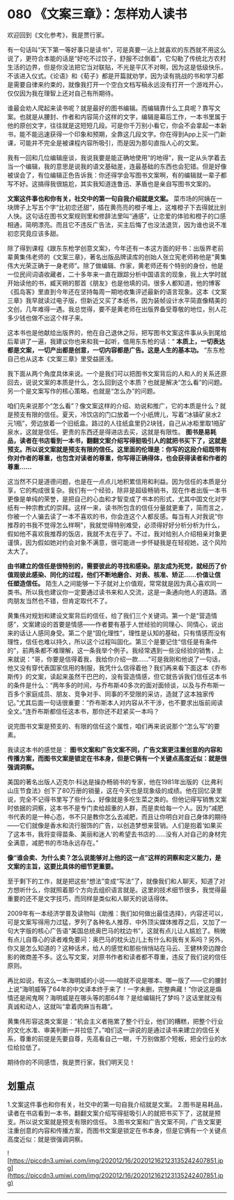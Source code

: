 # 080 《文案三章》：怎样劝人读书

欢迎回到《文化参考》，我是贾行家。

有一句话叫“天下第一等好事只是读书”，可是真要一沾上就喜欢的东西就不用这么说了，更符合本能的话是“好吃不过饺子，舒服不过倒着”，它勾勒了传统北方农村生活的边界，但是你没法把它当对联贴，不光是平仄不对啊，因为这是低级快乐，不该进入仪式。《论语》和《荀子》都是开篇就劝学，因为读有挑战的书和学习都是需要自律来约束的，就像我打开一个空白文档写稿永远没有打开一个游戏开心，仅仅因为我在理智上还对自己有所期待。

谁最会劝人爬起来读书呢？就是最好的图书编辑。而编辑靠什么工具呢？靠写文案。也就是从腰封、作者和内容简介这样的文字，编辑是幕后工作，一本书里属于他的原创文字，往往就是这短短几段。可是你千万别小看它，你会不会拿起一本新书，能不能迅速获得一个印象和预期，全靠这几段文字。你在得到App上买一门新课，可能并不完全是被课程内容所吸引，而是因为那句直指人心的文案。

我有一回和几位编辑座谈，我说我要是能正确地使用“的地得”，我一定从头学着去当一个编辑，我的意思是说我的语文基础差，连最基础的东西也会犯错。但是好像被误会了，有位编辑正色告诉我：你还得学会写图书文案啊，有的编辑就一辈子都写不好。这搞得我很尴尬，其实我知道连鲁迅、茅盾也是亲自写图书文案的。

 **文案这件事也和你有关，社交中的第一句自我介绍就是文案。** 菜市场的阿姨在一块牌子上写五个字“比初恋还甜”，插在黄亮亮的橙子堆上，这堆橙子下去得就比别人快。这句话在图书文案规则里和修辞法里叫“通感”，让恋爱的体验和橙子的口感相通，简明漂亮。而且它不违反广告法，买主后悔了也没法退货，因为谁也说不准初恋究竟应该多甜。

除了得到课程《跟东东枪学创意文案》，今年还有一本这方面的好书：出版界老前辈黄集伟老师的《文案三章》，著名出版品牌读库的创始人张立宪老师称他是“黄集伟大光荣正确于一身老师”。除了做编辑、作家，黄老师还有个特别的身份，他是一位民间词语收藏者，二十多年来一直在跟踪分析中国语言的现象，我上大学时就开始读他的书，臧天朔的那首《朋友》也是他填的词。很多人都知道，他的博客《孤岛客》里直到今年还在坚持每周一期地收集评述最新的语言现象。这本《文案三章》我早就读过电子版，但新近又买了本纸书，因为装帧设计水平简直像精美的文创，几年难得一遇。我总觉得，要不是黄老师在出版界备受尊敬的地位，别人花多少钱也做不出这个样子来。

这本书也是他献给出版界的，他在自己退休之际，把写图书文案这件事从头到尾给后辈讲了一遍，我建议你也来和我一起听，借用东东枪的话：“ **本质上，一切表达都是文案，一切产出都是创意，一切内容都是广告。这是人生的基本功。** ”东东枪自己也从这本《文案三章》里受益匪浅。

我下面从两个角度具体来说。一个是我们可以把图书文案背后的人和人的关系还原回去，说说文案的本质是什么，怎么回到这个本质？也就是解决“怎么看”的问题。另一个是文案写作的核心策略，也就是“怎么办”的问题。

咱们先来说那个“怎么看”？像文案这样的介绍、劝说和推广，它的本质是什么？就是预支有限的信任。夏天，冷饮店的门口放着一个小纸牌儿，写着“冰镇矿泉水2元1瓶”，旁边放着一个旧纸盒。路过的人往纸盒里扔2块钱，自己从冰柜里取1瓶矿泉水，这就是信任。更贵的东西还是得进店去买，这就是有限性。 **图书是易耗品，读者在书店看到一本书，翻翻文案介绍写得挺吸引人的就把书买下了，这就是预支。所以说文案就是预支有限的信任。这里面的伦理是：你写的这段介绍既带有你对作者的尊重，也包含对读者的尊重，你写得正确得体，也会获得读者和作者的尊重……**

这当然不只是道德问题，也是在一点点儿地积累信用和利益。因为信任的本质是分享，它的构成很复杂。我们有一个经验，除非是超级畅销书，现在作者出版一本书更像是单纯的荣誉，是把自己的心血和才智变成了书本的形式，尤其中国文化对字纸有一种宗教式的崇拜。这样一来，读书所包含的信任分量就更重了，简而言之，你被一个人骗去读了一本不喜欢的书，你会连这个人都反感。每当有人对我说“你推荐的书我不觉得怎么样啊”，我就觉得特别难受，必须得好好分析分析为什么，假如他不喜欢我推荐的饭店，我就不太在乎了。不过，我对给别人介绍相亲对象更谨慎，因为假如她对约会对象不满意，很可能进一步怀疑我是在轻视她，这个风险太大了。

 **由书建立的信任是很特别的，需要彼此的寻找和感染。朋友成为死党，就经历了价值观彼此感染、同化的过程，他们不断地磨合、对表、核准、矫正……价值让信任塑造信任。** 陌生人之间能够一下子就对上价值观，常常就是因为真心喜欢同一类书。所以我也建议你一定要通过读书来和人交流，这是一条通向他人的道路。酒肉朋友当然也不错，但肯定取代不了。

黄集伟对规划和建设文案背后的信任，给了我们三个关键词。第一个是“营造情感”，文案建设的首要是情感——作者要有基于人世经验的同理心、同情心，说出来的话让人感同身受。第二个是“固化理性”，理性是认知的基础，只有情感而没有理性，信任也难以持久，所以这个过程叫固化。第三个是要记住“信任是有条件的”，前两条都不难理解，这一条我举个例子。我经常遇到一些没经验的销售，上来就说：“哥，你要是信得着我，我给你介绍一款……”可是我刚和他说了一句话，他又没有穿代表国家信用的制服，我凭什么信得着他？我们再来看下面这本《乔布斯传》的文案，读起来虽然干巴巴的，没有营造情感，但它就告诉我们信任这本书的条件是什么：“两年多的时间，与乔布斯40多次的面对面倾谈，以及与乔布斯一百多个家庭成员、朋友、竞争对手、同事的不受限的采访，造就了这本独家传记。”尤其后面一句话很重要：“乔布斯本人对内容从不干涉，也不要求出版前阅读全文。”连乔布斯都信任这本书，那你还不赶紧买一本吗？

说完图书文案是预支的、有限的信任这个属性，咱们再来说说那个“怎么写”的要素。

我读这本书的感觉是： **图书文案和广告文案不同，广告文案更注重创意的内容和传播方案，而图书文案是锁定在书本身，但是它俩有一个关键点高度近似：就是很强调洞察。**

美国的著名出版人迈克尔·科达是操办畅销书的专家，他在1981年出版的《比弗利山庄节食法》创下了80万册的销量，这在今天也是现象级的成绩。他在回忆录里说，完全不记得书里写了些什么，好像就是多吃生菜之类的。但他记得写销售文案时依据的洞察，这本书不是专门卖给超重的人群，而是卖给每一个人。因为“减肥书代表的是一种心态，书不只是教你怎么去减肥，而且让你明白对自己身体的期待——它们就像是香水和流行服饰的广告，以创造梦想来营销。人们是抱着‘如果买了这本书，我将变得苗条、美丽和迷人’的希望去书店的……没有人对自己的身材完全满意，减肥书的市场永远存在。”

 **像“谁会卖、为什么卖？怎么说能够对上他的这一点”这样的洞察和定义能力，是文案的主旨，这要比具体的细节更重要。**

至于剩下的工作，就是把这些“想法”变成“写法”了，就像我们和人聊天，知道了对方想听什么，你就照着那个方向去组织语言就是。这里的技术细节很多，我觉得最重要的还不是文字技巧，而同样是类似和人聊天的说话得体。

2009年有一本经济学普及读物叫《助推：我们如何做出最佳选择》，内容还可以，可是文案写得用力过猛，罗列了各种名人推荐、中外顶尖媒体推荐之后，又加了一句大字版的核心广告语“美国总统奥巴马的枕边书”，这就有点儿让人尴尬了。稍微有点儿自尊心的读者难免要问：奥巴马的枕头边儿上有什么和我有关系吗？另外，你又是怎么知道的？这种话术，给人的感觉和那些悄悄站在马云、王健林旁边蹭合影的微商差不多。这么写文案，对原书作者和读者都不尊重，违反了我们说的信任原则。

再比如说，有这么一本海明威的小说——咱就不说是哪本、哪一版了——它的腰封上说“海明威等了64年的中文译本终于来了！一字未删，完整典藏！”你说这是煽情还是闹鬼啊？海明威是在哪头等的那64年？是给编辑托了梦吗？这话里就没有真诚和动人，这就叫“拿着肉麻当有趣”。

黄集伟形容这类文案是：“机会主义者拖累了整个行业，他们的糟糕，把整个行业的文化水准、审美判断一并拉低了。”咱们这一讲说的是通过读书来建立的信任关系，尊重的前提是先要自尊，先高看自己一眼，千万别做那个短板，把全行业的水位给拉低了。

期待你的不同感悟，我是贾行家，我们明天见！

## 划重点

1.文案这件事也和你有关，社交中的第一句自我介绍就是文案。
2.图书是易耗品，读者在书店看到一本书，翻翻文案介绍写得挺吸引人的就把书买下了，这就是预支。所以说文案就是预支有限的信任。
3.图书文案和广告文案不同，广告文案更注重创意的内容和传播方案，而图书文案是锁定在书本身，但是它俩有一个关键点高度近似：就是很强调洞察。

![https://piccdn3.umiwi.com/img/202012/16/202012162123135242407851.jpg](https://piccdn3.umiwi.com/img/202012/16/202012162123135242407851.jpg)

---
